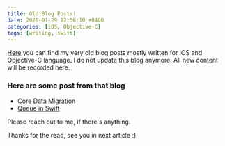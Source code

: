 ```yaml
---
title: Old Blog Posts!
date: 2020-01-29 12:56:10 +0400
categories: [iOS, Objective-C]
tags: [writing, swift]
---
```


[Here](https://izeeshan.wordpress.com) you can find my very old blog posts mostly written for iOS and Objective-C language. I do not update this blog anymore. All new content will be recorded here.

### Here are some post from that blog

- [Core Data Migration](https://izeeshan.wordpress.com/2014/11/10/core-data-migration/)
- [Queue in Swift](https://izeeshan.wordpress.com/2016/03/05/queue-in-swift/)

Please reach out to me, if there's anything.

Thanks for the read, see you in next article :)

